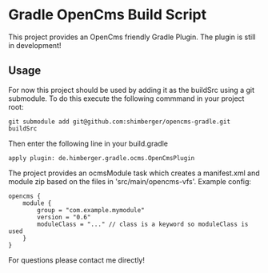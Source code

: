 Gradle OpenCms Build Script
===========================

This project provides an OpenCms friendly Gradle Plugin.
The plugin is still in development!

Usage
-----

For now this project should be used by adding it as the buildSrc using a git submodule.
To do this execute the following commmand in your project root:

    git submodule add git@github.com:shimberger/opencms-gradle.git buildSrc

Then enter the following line in your build.gradle

    apply plugin: de.himberger.gradle.ocms.OpenCmsPlugin

The project provides an ocmsModule task which creates a manifest.xml and module zip based on the files in
'src/main/opencms-vfs'. Example config:

    opencms {
        module {
            group = "com.example.mymodule"
            version = "0.6"
            moduleClass = "..." // class is a keyword so moduleClass is used
        }
    }

For questions please contact me directly!
